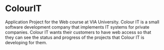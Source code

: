 # ColourIT
Application Project for the Web course at VIA University. Colour IT is a small software development company that implements IT systems for private companies. Colour IT wants their customers to have web access so that they can see the status and progress of the projects that Colour IT is developing for them. 
